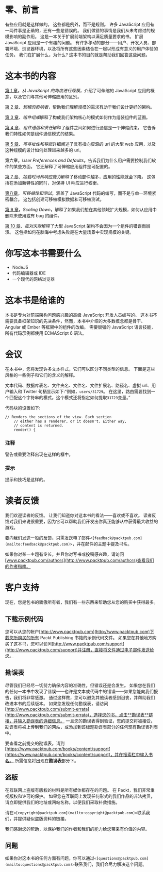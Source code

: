 # 零、前言

有些应用就是这样做的。 这些都是例外，而不是规则。 许多 JavaScript 应用有一两件事是正确的，还有一些是错误的。 我们做错的事情是我们从未考虑过的规模影响的副作用。 这是一本关于扩展前端架构以满足质量要求的书。 扩展 JavaScript 应用是一个有趣的问题。 有许多移动的部分——用户、开发人员、部署环境、浏览器环境，以及将所有这些因素结合在一起以形成有意义的用户体验的任务。 我们在扩展什么，为什么? 这本书的目的就是帮助我们回答这些问题。

# 这本书的内容

[第 1 章](01.html "Chapter 1. Scale from a JavaScript Perspective")，*从 JavaScript 的角度进行规模*，介绍了可伸缩的 JavaScript 应用的概念，以及它们与其他可伸缩应用的区别。

[第 2 章](02.html "Chapter 2. Influencers of Scale")、*规模的影响者*，帮助我们理解规模的需求有助于我们设计更好的架构。

[第 3 章](03.html "Chapter 3. Component Composition")、*组件组成*解释了构成我们架构核心的模式如何作为组装组件的蓝图。

[第 4 章](04.html "Chapter 4. Component Communication and Responsibilities")、*组件通信和责任*解释了组件之间如何进行通信是一个伸缩约束。 它告诉我们特性如何是组件通信模式的结果。

[第 5 章](05.html "Chapter 5. Addressability and Navigation")、*可寻址性和导航*详细阐述了具有指向资源的 uri 的大型 web 应用，以及这种规模的设计如何处理越来越多的 uri。

第六章，*User Preferences and Defaults*，告诉我们为什么用户需要控制我们软件的某些方面。 它还解释了可伸缩应用组件是可配置的。

[第 7 章](07.html "Chapter 7. Load Time and Responsiveness")、*加载时间和响应能力*解释了移动部件越多，应用的性能就会下降。 这包括在添加新特性的同时，对保持 UI 响应进行权衡。

[第八章](08.html "Chapter 8. Portability and Testing")，*可移植性和测试*，涵盖了 JavaScript 代码的编写，而不是与单一环境紧密耦合。 这包括创建可移植模拟数据和可移植测试。

[第 9 章](09.html "Chapter 9. Scaling Down")，*Scaling Down*，解释了如果我们想在其他领域扩大规模，如何从应用中删除未使用或有 bug 的组件。

[第 10 章](10.html "Chapter 10. Coping with Failure")、*应对失败*解释了大型 JavaScript 架构不会因为一个组件的错误而崩溃。 这包括如何在脑海中考虑失败是在大量场景中实现规模的关键。

# 你写这本书需要什么

*   NodeJS
*   代码编辑器或 IDE
*   一个现代的网络浏览器

# 这本书是给谁的

本书是专为对前端架构问题感兴趣的高级 JavaScript 开发人员编写的。 这本书不需要具备框架知识的先决条件，然而，本书中介绍的大多数概念都是骨干、Angular 或 Ember 等框架中的组件的改编。 需要很强的 JavaScript 语言技能，所有代码示例都使用 ECMAScript 6 语法。

# 会议

在本书中，您将发现许多文本样式，它们可以区分不同类型的信息。 下面是这些风格的一些例子和它们的含义的解释。

文本代码、数据库表名、文件夹名、文件名、文件扩展名、路径名、虚拟 url、用户输入和 Twitter 句柄显示如下:“例如，`users/31729`。 在这里，路由需要找到一个匹配这个字符串的模式，这个模式还将指定如何提取`31729`变量。”

代码块的设置如下:

```
// Renders the sections of the view. Each section
    // either has a renderer, or it doesn't. Either way,
    // content is returned.
    render() {
```

### 注释

警告或重要注释出现在这样的框中。

### 提示

提示和技巧是这样的。

# 读者反馈

我们欢迎读者的反馈。 让我们知道你对这本书的看法——喜欢或不喜欢。 读者反馈对我们来说很重要，因为它可以帮助我们开发出你真正能够从中获得最大收益的游戏。

要向我们发送一般的反馈，只需发送电子邮件`<[feedback@packtpub.com](mailto:feedback@packtpub.com)>`，并在邮件的主题中提及书名。

如果你对某一主题有专长，并且你对写书或投稿感兴趣，请访问[www.packtpub.com/authors](http://www.packtpub.com/authors)查看我们的作者指南。

# 客户支持

现在，您是包书的骄傲所有者，我们有一些东西来帮助您从您的购买中获得最多。

## 下载示例代码

您可以从您的帐户[http://www.packtpub.com](http://www.packtpub.com)下载您所购买的所有 Packt Publishing 书籍的示例代码文件。 如果您在其他地方购买了这本书，您可以访问[http://www.packtpub.com/support](http://www.packtpub.com/support)并注册，直接将文件通过电子邮件发送给您。

## 勘误表

尽管我们已经尽一切努力确保内容的准确性，但错误还是会发生。 如果您在我们的任何一本书中发现了错误——也许是文本或代码中的错误——如果您能向我们报告，我们将非常感激。 通过这样做，您可以避免其他读者感到沮丧，并帮助我们改进本书的后续版本。 如果您发现任何勘误表，请访问[http://www.packtpub.com/submit-errata](http://www.packtpub.com/submit-errata)，选择您的书，点击**勘误表**链接，并输入勘误表的详细信息。 一旦您的勘误表得到验证，您的提交将被接受，勘误表将被上传到我们的网站，或添加到该标题勘误表部分的任何现有勘误表列表中。

要查看之前提交的勘误表，请到[https://www.packtpub.com/books/content/support](https://www.packtpub.com/books/content/support)，并在搜索栏中输入书名。 所需信息将出现在**勘误表**部分下。

## 盗版

在互联网上盗版有版权的材料是所有媒体都存在的问题。 在 Packt，我们非常重视版权和许可的保护。 如果您在互联网上发现任何形式的我们作品的非法拷贝，请立即提供我们的地址或网站名称，以便我们采取补救措施。

请在`<[copyright@packtpub.com](mailto:copyright@packtpub.com)>`联系我们，并提供疑似盗版资料的链接。

我们感谢您的帮助，以保护我们的作者和我们的能力给您带来有价值的内容。

## 问题

如果你对这本书的任何方面有问题，你可以通过`<[questions@packtpub.com](mailto:questions@packtpub.com)>`联系我们，我们会尽力解决这个问题。